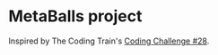 # MetaBalls project
Inspired by The Coding Train's [Coding Challenge #28](https://youtu.be/ccYLb7cLB1I).
